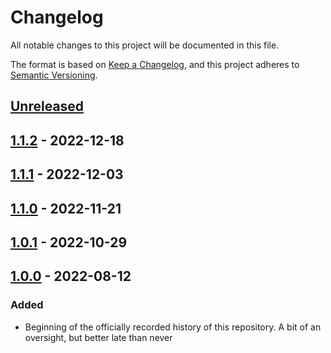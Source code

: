 # Changelog

All notable changes to this project will be documented in this file.

The format is based on [Keep a Changelog](https://keepachangelog.com/en/1.0.0/),
and this project adheres to [Semantic Versioning](https://semver.org/spec/v2.0.0.html).

<!--
Types of Changes:
 - `Added` for new features.
 - `Changed` for changes in existing functionality.
 - `Deprecated` for soon-to-be removed features.
 - `Removed` for now removed features.
 - `Fixed` for any bug fixes.
 - `Security` in case of vulnerabilities.
-->

## [Unreleased]

## [1.1.2] - 2022-12-18

## [1.1.1] - 2022-12-03

## [1.1.0] - 2022-11-21

## [1.0.1] - 2022-10-29

## [1.0.0] - 2022-08-12

### Added

-   Beginning of the officially recorded history of this repository. A bit of an oversight, but better late than never

[Unreleased]: https://github.com/KnightHacks/knighthacks_hackathon/compare/1.1.2...HEAD

[1.1.2]: https://github.com/KnightHacks/knighthacks_hackathon/compare/1.1.1...1.1.2

[1.1.1]: https://github.com/KnightHacks/knighthacks_hackathon/compare/1.1.0...1.1.1

[1.1.0]: https://github.com/KnightHacks/knighthacks_hackathon/compare/1.0.1...1.1.0

[1.0.1]: https://github.com/KnightHacks/knighthacks_hackathon/compare/1.0.0...1.0.1

[1.0.0]: https://github.com/KnightHacks/knighthacks_hackathon/compare/ac020379ac76fe68cc8620a7efabf26de3798c4e...1.0.0
